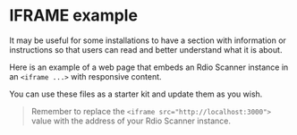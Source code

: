 # IFRAME example

It may be useful for some installations to have a section with information or instructions so that users can read and better understand what it is about.

Here is an example of a web page that embeds an Rdio Scanner instance in an `<iframe ...>` with responsive content.

You can use these files as a starter kit and update them as you wish.

> Remember to replace the `<iframe src="http://localhost:3000">` value with the address of your Rdio Scanner instance.